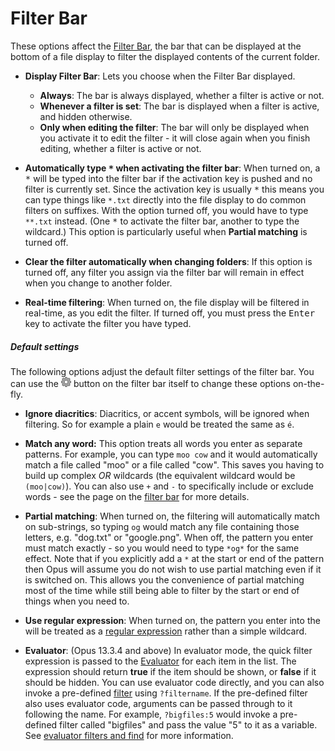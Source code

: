 # Filter Bar

These options affect the [Filter Bar](/Manual/basic_concepts/searching_and_filtering/filter_bar.md), the bar that can be displayed at the bottom of a file display to filter the displayed contents of the current folder.

- **Display Filter Bar**: Lets you choose when the Filter Bar displayed.
  - **Always**: The bar is always displayed, whether a filter is active or not.
  - **Whenever a filter is set**: The bar is displayed when a filter is active, and hidden otherwise.
  - **Only when editing the filter**: The bar will only be displayed when you activate it to edit the filter - it will close again when you finish editing, whether a filter is active or not.

- **Automatically type <kbd>\*</kbd> when activating the filter bar**: When turned on, a <kbd>\*</kbd> will be typed into the filter bar if the activation key is pushed and no filter is currently set. Since the activation key is usually <kbd>\*</kbd> this means you can type things like `*.txt` directly into the file display to do common filters on suffixes. With the option turned off, you would have to type `**.txt` instead. (One <kbd>\*</kbd> to activate the filter bar, another to type the wildcard.) This option is particularly useful when **Partial matching** is turned off.

- **Clear the filter automatically when changing folders**: If this option is turned off, any filter you assign via the filter bar will remain in effect when you change to another folder.

- **Real-time filtering**: When turned on, the file display will be filtered in real-time, as you edit the filter. If turned off, you must press the <kbd>Enter</kbd> key to activate the filter you have typed.

##### Default settings

The following options adjust the default filter settings of the filter bar. You can use the ![](/Manual/images/media/13/button_edit.png) button on the filter bar itself to change these options on-the-fly.

- **Ignore diacritics**: Diacritics, or accent symbols, will be ignored when filtering. So for example a plain `e` would be treated the same as `é`.

- **Match any word:** This option treats all words you enter as separate patterns. For example, you can type `moo cow` and it would automatically match a file called "moo" or a file called "cow". This saves you having to build up complex *OR* wildcards (the equivalent wildcard would be `(moo|cow)`). You can also use `+` and `-` to specifically include or exclude words - see the page on the [filter bar](/Manual/basic_concepts/searching_and_filtering/filter_bar.md) for more details.

- **Partial matching**: When turned on, the filtering will automatically match on sub-strings, so typing `og` would match any file containing those letters, e.g. "dog.txt" or "google.png". When off, the pattern you enter must match exactly - so you would need to type `*og*` for the same effect. Note that if you explicitly add a `*` at the start or end of the pattern then Opus will assume you do not wish to use partial matching even if it is switched on. This allows you the convenience of partial matching most of the time while still being able to filter by the start or end of things when you need to.

- **Use regular expression**: When turned on, the pattern you enter into the will be treated as a [regular expression](/Manual/reference/wildcard_reference/regular_expression_syntax.md) rather than a simple wildcard.

- **Evaluator**: (Opus 13.3.4 and above) In evaluator mode, the quick filter expression is passed to the [Evaluator](/Manual/evaluator/RAEDME.md) for each item in the list. The expression should return **true** if the item should be shown, or **false** if it should be hidden. You can use evaluator code directly, and you can also invoke a pre-defined [filter](/Manual/file_operations/filtered_operations/RAEDME.md) using `?filtername`. If the pre-defined filter also uses evaluator code, arguments can be passed through to it following the name. For example, `?bigfiles:5` would invoke a pre-defined filter called "bigfiles" and pass the value "5" to it as a variable. See [evaluator filters and find](/Manual/evaluator/applicable_contexts/filters_and_find.md) for more information.
